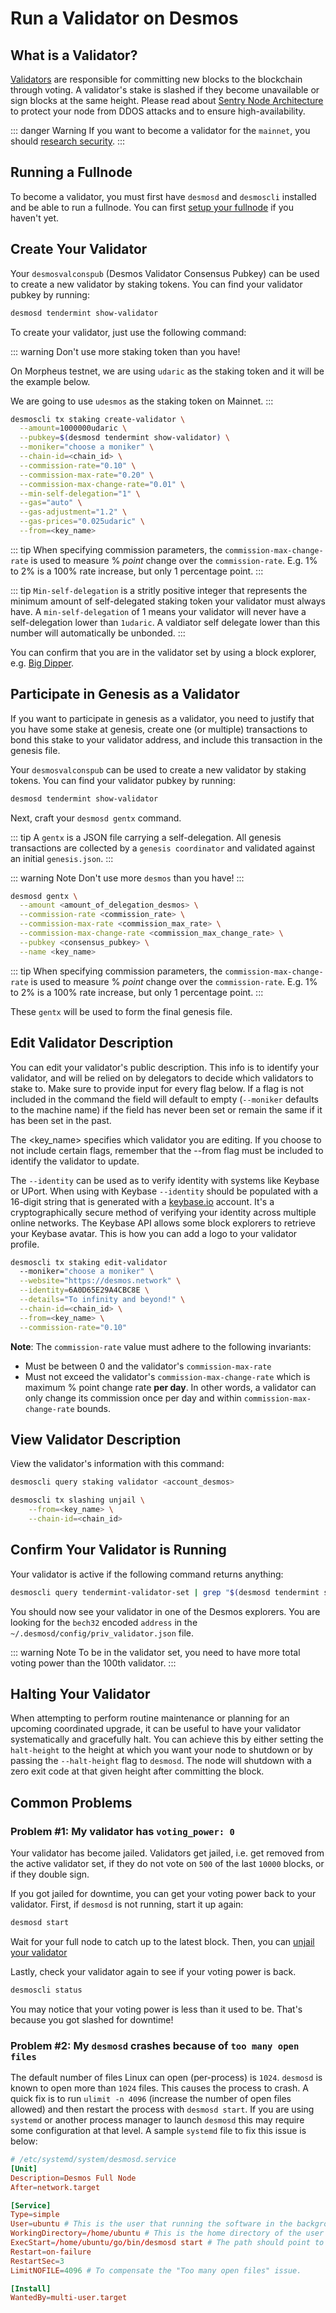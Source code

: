 # Run a Validator on Desmos

## What is a Validator?

[Validators](overview.md) are responsible for committing new blocks to the blockchain through voting. A validator's stake is slashed if they become unavailable or sign blocks at the same height. Please read about [Sentry Node Architecture](validator-faq.md#how-can-validators-protect-themselves-from-denial-of-service-attacks) to protect your node from DDOS attacks and to ensure high-availability.

::: danger Warning
If you want to become a validator for the `mainnet`, you should [research security](security.md).
:::

## Running a Fullnode

To become a validator, you must first have `desmosd` and `desmoscli` installed and be able to run a fullnode. You can first [setup your fullnode](/fullnode/overview.md) if you haven't yet.

## Create Your Validator

Your `desmosvalconspub` (Desmos Validator Consensus Pubkey) can be used to create a new validator by staking tokens. You can find your validator pubkey by running:

```bash
desmosd tendermint show-validator
```

To create your validator, just use the following command:

::: warning 
Don't use more staking token than you have! 

On Morpheus testnet, we are using `udaric` as the staking token and it will be the example below. 

We are going to use `udesmos` as the staking token on Mainnet.
:::

```bash
desmoscli tx staking create-validator \
  --amount=1000000udaric \
  --pubkey=$(desmosd tendermint show-validator) \
  --moniker="choose a moniker" \
  --chain-id=<chain_id> \
  --commission-rate="0.10" \
  --commission-max-rate="0.20" \
  --commission-max-change-rate="0.01" \
  --min-self-delegation="1" \
  --gas="auto" \
  --gas-adjustment="1.2" \
  --gas-prices="0.025udaric" \
  --from=<key_name>
```

::: tip
When specifying commission parameters, the `commission-max-change-rate` is used to measure % _point_ change over the `commission-rate`. E.g. 1% to 2% is a 100% rate increase, but only 1 percentage point.
:::

::: tip
`Min-self-delegation` is a stritly positive integer that represents the minimum amount of self-delegated staking token your validator must always have. A `min-self-delegation` of 1 means your validator will never have a self-delegation lower than `1udaric`. A valdiator self delegate lower than this number will automatically be unbonded.
:::

You can confirm that you are in the validator set by using a block explorer, e.g. [Big Dipper](https://morpheus.desmos.network).

## Participate in Genesis as a Validator
If you want to participate in genesis as a validator, you need to justify that
you have some stake at genesis, create one (or multiple) transactions to bond this stake to your validator address, and include this transaction in the genesis file.

Your `desmosvalconspub` can be used to create a new validator by staking tokens. You can find your validator pubkey by running:

```bash
desmosd tendermint show-validator
```

Next, craft your `desmosd gentx` command. 

::: tip
A `gentx` is a JSON file carrying a self-delegation. All genesis transactions are collected by a `genesis coordinator` and validated against an initial `genesis.json`.
:::

::: warning Note
Don't use more `desmos` than you have! 
:::

```bash
desmosd gentx \
  --amount <amount_of_delegation_desmos> \
  --commission-rate <commission_rate> \
  --commission-max-rate <commission_max_rate> \
  --commission-max-change-rate <commission_max_change_rate> \
  --pubkey <consensus_pubkey> \
  --name <key_name>
```

::: tip
When specifying commission parameters, the `commission-max-change-rate` is used to measure % _point_ change over the `commission-rate`. E.g. 1% to 2% is a 100% rate increase, but only 1 percentage point.
:::

These `gentx` will be used to form the final genesis file. 

## Edit Validator Description
You can edit your validator's public description. This info is to identify your validator, and will be relied on by delegators to decide which validators to stake to. Make sure to provide input for every flag below. If a flag is not included in the command the field will default to empty (`--moniker` defaults to the machine name) if the field has never been set or remain the same if it has been set in the past.

The <key_name> specifies which validator you are editing. If you choose to not include certain flags, remember that the --from flag must be included to identify the validator to update.

The `--identity` can be used as to verify identity with systems like Keybase or UPort. When using with Keybase `--identity` should be populated with a 16-digit string that is generated with a [keybase.io](https://keybase.io) account. It's a cryptographically secure method of verifying your identity across multiple online networks. The Keybase API allows some block explorers to retrieve your Keybase avatar. This is how you can add a logo to your validator profile.

```bash
desmoscli tx staking edit-validator
  --moniker="choose a moniker" \
  --website="https://desmos.network" \
  --identity=6A0D65E29A4CBC8E \
  --details="To infinity and beyond!" \
  --chain-id=<chain_id> \
  --from=<key_name> \
  --commission-rate="0.10"
```

__Note__: The `commission-rate` value must adhere to the following invariants:

- Must be between 0 and the validator's `commission-max-rate`
- Must not exceed the validator's `commission-max-change-rate` which is maximum
  % point change rate **per day**. In other words, a validator can only change
  its commission once per day and within `commission-max-change-rate` bounds.

## View Validator Description
View the validator's information with this command:

```bash
desmoscli query staking validator <account_desmos>
```

```bash
desmoscli tx slashing unjail \
	--from=<key_name> \
	--chain-id=<chain_id>
```

## Confirm Your Validator is Running
Your validator is active if the following command returns anything:

```bash
desmoscli query tendermint-validator-set | grep "$(desmosd tendermint show-validator)"
```

You should now see your validator in one of the Desmos explorers. You are looking for the `bech32` encoded `address` in the `~/.desmosd/config/priv_validator.json` file.

::: warning Note
To be in the validator set, you need to have more total voting power than the 100th validator.
:::

## Halting Your Validator
When attempting to perform routine maintenance or planning for an upcoming coordinated
upgrade, it can be useful to have your validator systematically and gracefully halt.
You can achieve this by either setting the `halt-height` to the height at which
you want your node to shutdown or by passing the `--halt-height` flag to `desmosd`.
The node will shutdown with a zero exit code at that given height after committing
the block.

## Common Problems
### Problem #1: My validator has `voting_power: 0`
Your validator has become jailed. Validators get jailed, i.e. get removed from the active validator set, if they do not vote on `500` of the last `10000` blocks, or if they double sign. 

If you got jailed for downtime, you can get your voting power back to your validator. First, if `desmosd` is not running, start it up again:

```bash
desmosd start
```

Wait for your full node to catch up to the latest block. Then, you can [unjail your validator](#unjail-validator)

Lastly, check your validator again to see if your voting power is back.

```bash
desmoscli status
```

You may notice that your voting power is less than it used to be. That's because you got slashed for downtime!

### Problem #2: My `desmosd` crashes because of `too many open files`
The default number of files Linux can open (per-process) is `1024`. `desmosd` is known to open more than `1024` files. This causes the process to crash. A quick fix is to run `ulimit -n 4096` (increase the number of open files allowed) and then restart the process with `desmosd start`. If you are using `systemd` or another process manager to launch `desmosd` this may require some configuration at that level. A sample `systemd` file to fix this issue is below:

```toml
# /etc/systemd/system/desmosd.service
[Unit]
Description=Desmos Full Node
After=network.target

[Service]
Type=simple
User=ubuntu # This is the user that running the software in the background. Change it to your username if needed.
WorkingDirectory=/home/ubuntu # This is the home directory of the user that running the software in the background. Change it to your username if needed.
ExecStart=/home/ubuntu/go/bin/desmosd start # The path should point to the correct location of the software you have installed.
Restart=on-failure
RestartSec=3
LimitNOFILE=4096 # To compensate the "Too many open files" issue.

[Install]
WantedBy=multi-user.target
```

